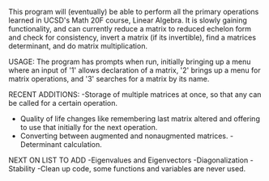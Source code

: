 This program will (eventually) be able to perform all the primary operations learned in UCSD's Math 20F course, Linear Algebra. It is slowly gaining functionality, and can currently reduce a matrix to reduced echelon form and check for consistency, invert a matrix (if its invertible), find a matrices determinant, and do matrix multiplication.

USAGE:
The program has prompts when run, initially bringing up a menu where an input of '1' allows declaration of a matrix, '2' brings up a menu for matrix operations, and '3' searches for a matrix by its name.

RECENT ADDITIONS:
-Storage of multiple matrices at once, so that any can be called for a certain operation.
- Quality of life changes like remembering last matrix altered and offering to use that initially for the next operation.
- Converting between augmented and nonaugmented matrices.
-Determinant calculation.

NEXT ON LIST TO ADD
-Eigenvalues and Eigenvectors
-Diagonalization
-Stability
-Clean up code, some functions and variables are never used.
